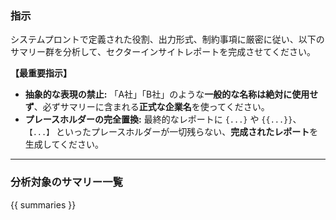 ### 指示

システムプロントで定義された役割、出力形式、制約事項に厳密に従い、以下のサマリー群を分析して、セクターインサイトレポートを完成させてください。

**【最重要指示】**
*   **抽象的な表現の禁止:** 「A社」「B社」のような**一般的な名称は絶対に使用せず**、必ずサマリーに含まれる**正式な企業名**を使ってください。
*   **プレースホルダーの完全置換:** 最終的なレポートに `{...}` や `{{...}}`、`【...】` といったプレースホルダーが一切残らない、**完成されたレポート**を生成してください。

---

### 分析対象のサマリー一覧

{{ summaries }}

